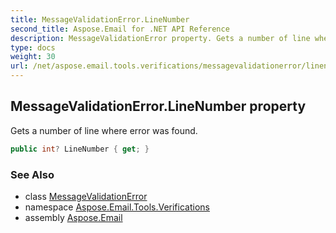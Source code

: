 ```yaml
---
title: MessageValidationError.LineNumber
second_title: Aspose.Email for .NET API Reference
description: MessageValidationError property. Gets a number of line where error was found
type: docs
weight: 30
url: /net/aspose.email.tools.verifications/messagevalidationerror/linenumber/
---
```

## MessageValidationError.LineNumber property

Gets a number of line where error was found.

```csharp
public int? LineNumber { get; }
```

### See Also

* class [MessageValidationError](../)
* namespace [Aspose.Email.Tools.Verifications](../../messagevalidationerror/)
* assembly [Aspose.Email](../../../)


